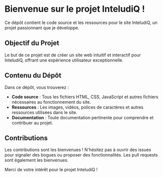 # Bienvenue sur le projet InteludiQ !

Ce dépôt contient le code source et les ressources pour le site InteludiQ, un projet passionnant que je développe.

## Objectif du Projet

Le but de ce projet est de créer un site web intuitif et interactif pour InteludiQ, offrant une expérience utilisateur exceptionnelle.

## Contenu du Dépôt

Dans ce dépôt, vous trouverez :

- **Code source** : Tous les fichiers HTML, CSS, JavaScript et autres fichiers nécessaires au fonctionnement du site.
- **Ressources** : Les images, vidéos, polices de caractères et autres ressources utilisées dans le site.
- **Documentation** : Toute documentation pertinente pour comprendre et contribuer au projet.

## Contributions

Les contributions sont les bienvenues ! N'hésitez pas à ouvrir des issues pour signaler des bogues ou proposer des fonctionnalités. Les pull requests sont également les bienvenues.

Merci de votre intérêt pour le projet InteludiQ !

